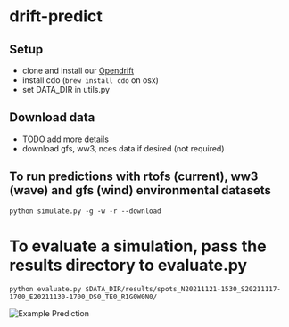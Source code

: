 # drift-predict




## Setup

- clone and install our [Opendrift](https://github.com/johannah/opendrift-predict.git)
- install cdo (`brew install cdo` on osx)
- set DATA_DIR in utils.py 

## Download data

- TODO add more details
- download gfs, ww3, nces data if desired (not required) 

## To run predictions with rtofs (current), ww3 (wave) and gfs (wind) environmental datasets

` python simulate.py -g -w -r --download `

# To evaluate a simulation, pass the results directory to evaluate.py

`python evaluate.py $DATA_DIR/results/spots_N20211121-1530_S20211117-1700_E20211130-1700_DS0_TE0_R1G0W0N0/ `

![Example Prediction](https://github.com/johannah/drift-predict/blob/jrh_argo/media/example_drift.gif) 
